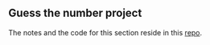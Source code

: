 ## Guess the number project

The notes and the code for this section reside in this [repo](https://github.com/sos321/guess-the-number).
